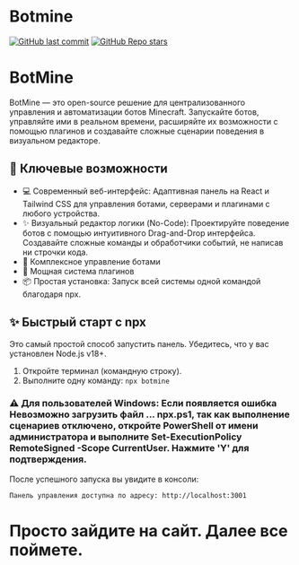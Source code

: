 # Botmine

[![GitHub last commit](https://img.shields.io/github/last-commit/Semleks/Botmine?style=for-the-badge)](https://github.com/Semleks/Botmine/commits/main)
[![GitHub Repo stars](https://img.shields.io/github/stars/Semleks/Botmine?style=for-the-badge)](https://github.com/Semleks/Botmine/stargazers)

# BotMine
BotMine — это open-source решение для централизованного управления и автоматизации ботов Minecraft. Запускайте ботов, управляйте ими в реальном времени, расширяйте их возможности с помощью плагинов и создавайте сложные сценарии поведения в визуальном редакторе.
## 🚀 Ключевые возможности
* 💻 Современный веб-интерфейс: Адаптивная панель на React и Tailwind CSS для управления ботами, серверами и плагинами с любого устройства.
* ✨ Визуальный редактор логики (No-Code): Проектируйте поведение ботов с помощью интуитивного Drag-and-Drop интерфейса. Создавайте сложные команды и обработчики событий, не написав ни строчки кода.
* 🤖 Комплексное управление ботами
* 🔌 Мощная система плагинов
* 📦 Простая установка: Запуск всей системы одной командой благодаря npx.

## ✨ Быстрый старт с npx
Это самый простой способ запустить панель. Убедитесь, что у вас установлен Node.js v18+.
1. Откройте терминал (командную строку).
2. Выполните одну команду:
``npx botmine``

### ⚠️ Для пользователей Windows: Если появляется ошибка Невозможно загрузить файл ... npx.ps1, так как выполнение сценариев отключено, откройте PowerShell от имени администратора и выполните Set-ExecutionPolicy RemoteSigned -Scope CurrentUser. Нажмите 'Y' для подтверждения.

После успешного запуска вы увидите в консоли:

```Панель управления доступна по адресу: http://localhost:3001```

# Просто зайдите на сайт. Далее все поймете.
